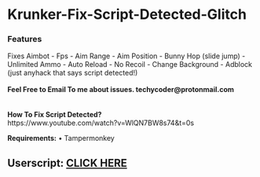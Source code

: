 # Krunker-Fix-Script-Detected-Glitch
<h3>Features</h3>
Fixes Aimbot - Fps - Aim Range - Aim Position - Bunny Hop (slide jump) - Unlimited Ammo - Auto Reload - No Recoil - Change Background - Adblock (just anyhack that says script detected!)
</br></br>
<b>Feel Free to Email To me about issues. techycoder@protonmail.com</b></br>
</br>
</br>
<b>How To Fix Script Detected?</b></br>
https://www.youtube.com/watch?v=WlQN7BW8s74&t=0s



<b>Requirements:</b> • Tampermonkey</br>

<h2>Userscript: <a href="https://greasyfork.org/scripts/386418-techycoder-s-fix-script-detected-script-hack/code/TechyCoder's%20Fix%20Script%20Detected%20Script%20Hack!!.user.js">CLICK HERE</a></h2>



